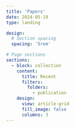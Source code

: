```yaml
---
title: 'Papers'
date: 2024-05-19
type: landing

design:
  # Section spacing
  spacing: '5rem'

# Page sections
sections:
  - block: collection
    content:
      title: Recent
      filters:
        folders:
          - publication
    design:
      view: article-grid
      fill_image: false
      columns: 3
---
```

